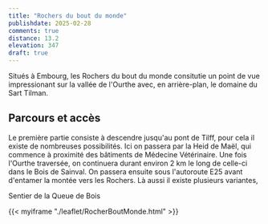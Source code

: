 ```yaml
---
title: "Rochers du bout du monde"
publishdate: 2025-02-28
comments: true
distance: 13.2
elevation: 347
draft: true
---
```


Situés à Embourg, les Rochers du bout du monde consitutie un point de vue impressionant sur la vallée de l'Ourthe avec, en arrière-plan, le domaine du Sart Tilman.

## Parcours et accès

Le première partie consiste à descendre jusqu'au pont de Tilff, pour cela il existe de nombreuses possibilités. Ici on passera par la Heid de Maël, qui commence à proximité des bâtiments de Médecine Vétérinaire. Une fois l'Ourthe traversée, on continuera durant environ 2 km le long de celle-ci dans le Bois de Sainval. On passera ensuite sous l'autoroute E25 avant d'entamer la montée vers les Rochers. Là aussi il existe plusieurs variantes, 

Sentier de la Queue de Bois


{{< myiframe "./leaflet/RocherBoutMonde.html" >}}

